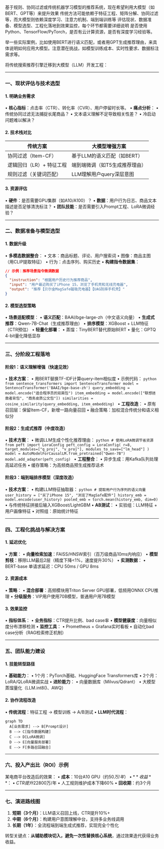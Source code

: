 基于规则、协同过滤或传统机器学习模型的推荐系统，现在希望利用大模型（如BERT、GPT等）来提升效果
传统方法可能依赖于特征工程、矩阵分解、协同过滤等，而大模型则依赖深度学习、注意力机制、端到端训练等
评估现状、数据准备、模型选型、工程化落地到效果监控，每个环节都需要详细说明
是否使用Python、TensorFlow/PyTorch，是否有云计算资源，是否有深度学习经验等。

举一些实际案例，比如使用BERT进行语义匹配，或者用GPT生成推荐理由，来具体说明如何应用大模型。注意潜在挑战，如模型训练成本、实时性要求、数据标注需求等。

将传统搜索推荐引擎迁移到大模型（LLM）开发工程：

---

### **一、现状评估与技术选型**
#### 1. **明确业务需求**
• **核心指标**：点击率（CTR）、转化率（CVR）、用户停留时长等。
• **痛点分析**：
  • 传统协同过滤无法捕捉长尾商品？
  • 文本语义理解不足导致相关性差？
  • 冷启动问题难以解决？

#### 2. **技术栈对比**
| **传统方案**              | **大模型增强方案**              |
|---------------------------|--------------------------------|
| 协同过滤（Item-CF）       | 基于LLM的语义匹配（如BERT）     |
| 逻辑回归（LR）+ 特征工程  | 端到端微调（如T5生成推荐理由）  |
| 规则过滤（关键词匹配）     | LLM理解用户query深层意图        |

#### 3. **资源评估**
• **硬件**：是否需要GPU集群（如A10/A100）？
• **数据**：用户行为日志、商品文本描述是否足够清洗标注？
• **团队技能**：是否需要引入Prompt工程、LoRA微调经验？

---

### **二、数据准备与模型选型**
#### 1. **数据升级**
• **多模态数据整合**：
  • 文本：商品标题、评论、用户搜索词
  • 图像：商品主图（用CLIP提取特征）
  • 行为：点击序列、购买历史
• **构建指令数据集**：
  ```json
  // 示例：推荐场景指令微调数据
  {
    "instruction": "根据用户历史行为推荐商品",
    "input": "用户最近购买了iPhone 15，浏览了手机壳和无线充电器",
    "output": "推荐【贝尔金MagSafe磁吸充电器】【UAG防摔手机壳】"
  }
  ```

#### 2. **模型选型策略**
• **场景适配模型**：
  • **语义匹配**：BAAI/bge-large-zh（中文语义向量）
  • **生成式推荐**：Qwen-7B-Chat（生成推荐理由）
  • **排序模型**：XGBoost + LLM特征（CTR预估）
• **轻量化部署**：
  • 蒸馏：TinyBERT替代原始BERT
  • 量化：GPTQ 4-bit量化降低显存

---

### **三、分阶段工程落地**
#### **阶段1：语义理解增强（快速见效）**
• **技术方案**：
  • 用BERT替换TF-IDF计算query-item相似度
  • 示例代码：
    ```python
    from sentence_transformers import SentenceTransformer
    model = SentenceTransformer('BAAI/bge-base-zh')
    query_embedding = model.encode("适合程序员的双肩包")
    item_embedding = model.encode(["联想拯救者背包", "商务皮质公文包"])
    similarities = cosine_similarity(query_embedding, item_embedding)
    ```
• **工程改造**：
  • 原有召回层：保留Item-CF，新增一路向量召回
  • 融合策略：加权混合传统分和语义相似分

#### **阶段2：生成式推荐（中度改造）**
• **技术方案**：
  • 微调LLM生成个性化推荐理由：
    ```python
    # 使用LoRA微调节省资源
    from peft import LoraConfig
    peft_config = LoraConfig(
        r=8, 
        target_modules=["q_proj", "v_proj"],
        modules_to_save=["lm_head"]
    )
    model = AutoModelForCausalLM.from_pretrained("Qwen-7B")
    model.add_adapter(peft_config)
    ```
• **工程整合**：
  • 异步生成：用Kafka队列处理高延迟任务
  • 缓存策略：为高频商品预生成推荐话术

#### **阶段3：端到端排序模型（深度改造）**
• **技术方案**：
  • 构建LLM特征抽取器：
    ```python
    # 提取用户行为序列的语义向量
    user_history = ["买了iPhone 15", "浏览了MagSafe配件"]
    history_emb = model.encode(user_history)
    pooled_emb = torch.mean(history_emb, dim=0)
    ```
  • 与传统特征拼接后输入XGBoost/LightGBM
• **AB测试**：
  • 实验组：LLM特征 + 用户画像特征
  • 对照组：原始统计特征

---

### **四、工程化挑战与解决方案**
#### 1. **延迟优化**
• **方案**：
  • **向量检索加速**：FAISS/HNSW索引（百万级商品10ms内响应）
  • **模型剪枝**：移除LLM最后2层（精度下降<1%，速度提升30%）
• **实测数据**：
  • BERT-base 单请求延迟：CPU 50ms / GPU 8ms

#### 2. **资源成本**
• **策略**：
  • **混合部署**：高频模块用Triton Server GPU部署，低频用ONNX CPU推理
  • **分级服务**：VIP用户使用70B模型，普通用户用7B模型

#### 3. **效果监控**
• **指标体系**：
  • **业务指标**：CTR提升比例、bad case率
  • **模型健康度**：向量相似度分布漂移检测
• **监控工具**：
  • Prometheus + Grafana实时看板
  • 自动化bad case分析（RAG检索修正机制）

---

### **五、团队能力建设**
#### 1. **技能转型路径**
• **基础能力**：
  • 1个月：PyTorch基础、HuggingFace Transformers库
  • 2个月：LoRA/QLoRA微调实战
• **进阶能力**：
  • 向量数据库（Milvus/Qdrant）
  • 大模型蒸馏量化（LLM.int8()、AWQ）

#### 2. **协作流程改造**
• **传统流程**：特征工程 → 模型训练 → A/B测试
• **LLM时代流程**：
  ```mermaid
  graph TD
    A[业务需求] --> B[Prompt设计]
    B --> C[指令数据构建]
    C --> D[LoRA微调]
    D --> E[向量服务部署]
    E --> F[多路召回融合]
  ```

---

### **六、投入产出比（ROI）示例**
某电商平台改造后的效果：
• **成本**：10台A10 GPU（约$50万/年）
• **收益**：
  • CTR提升22%，GMV增加$800万/年
  • 人工规则维护成本下降60%
• **回收期**：约3个月

---

### **七、演进路线图**
1. **短期（3个月）**：LLM语义召回上线，CTR提升10%+
2. **中期（6个月）**：构建用户意图理解中台，支持多业务线调用
3. **长期（1年）**：全流程端到端生成式推荐，实现完全个性化

转型关键点：**从辅助模块切入，避免一次性替换核心系统**，通过效果迭代获得业务收益。
